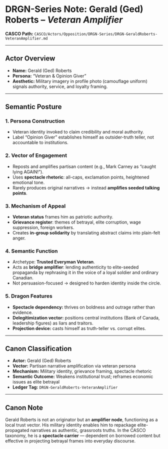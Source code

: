 # DRGN-Series Note: Gerald (Ged) Roberts – *Veteran Amplifier*

**CASCO Path:**
`CASCO/Actors/Opposition/DRGN-Series/DRGN-GeraldRoberts-VeteranAmplifier.md`

---

## Actor Overview

* **Name:** Gerald (Ged) Roberts
* **Persona:** “Veteran & Opinion Giver”
* **Aesthetic:** Military imagery in profile photo (camouflage uniform) signals authority, service, and loyalty framing.

---

## Semantic Posture

### 1. **Persona Construction**

* Veteran identity invoked to claim credibility and moral authority.
* Label “Opinion Giver” establishes himself as outsider-truth teller, not accountable to institutions.

### 2. **Vector of Engagement**

* Reposts and amplifies partisan content (e.g., Mark Carney as “caught lying AGAIN!”).
* Uses **spectacle rhetoric**: all-caps, exclamation points, heightened emotional tone.
* Rarely produces original narratives → instead **amplifies seeded talking points**.

### 3. **Mechanism of Appeal**

* **Veteran status** frames him as patriotic authority.
* **Grievance register**: themes of betrayal, elite corruption, wage suppression, foreign workers.
* Creates **in-group solidarity** by translating abstract claims into plain-felt anger.

### 4. **Semantic Function**

* Archetype: **Trusted Everyman Veteran**.
* Acts as **bridge amplifier**: lending authenticity to elite-seeded propaganda by rephrasing it in the voice of a loyal soldier and ordinary Canadian.
* Not persuasion-focused → designed to harden identity inside the circle.

### 5. **Dragon Features**

* **Spectacle dependency:** thrives on boldness and outrage rather than evidence.
* **Delegitimization vector:** positions central institutions (Bank of Canada, leadership figures) as liars and traitors.
* **Projection device:** casts himself as truth-teller vs. corrupt elites.

---

## Canon Classification

* **Actor:** Gerald (Ged) Roberts
* **Vector:** Partisan narrative amplification via veteran persona
* **Mechanism:** Military identity, grievance framing, spectacle rhetoric
* **Semantic Outcome:** Weakens institutional trust; reframes economic issues as elite betrayal
* **Ledger Tag:** `DRGN-GeraldRoberts-VeteranAmplifier`

---

## Canon Note

Gerald Roberts is not an originator but an **amplifier node**, functioning as a local trust vector. His military identity enables him to repackage elite-propagated narratives as authentic, grassroots truths. In the CASCO taxonomy, he is a **spectacle carrier** — dependent on borrowed content but effective in projecting betrayal frames into everyday discourse.
